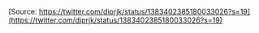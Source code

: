 [Source: https://twitter.com/diprjk/status/1383402385180033026?s=19](https://twitter.com/diprjk/status/1383402385180033026?s=19)